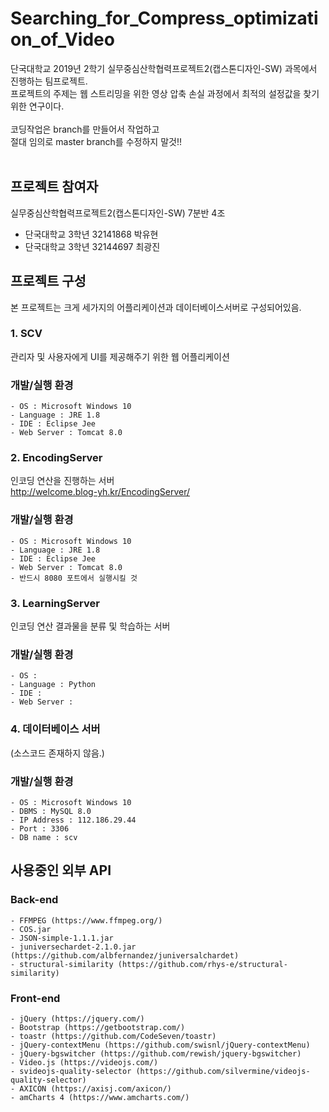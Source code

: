 # Searching_for_Compress_optimization_of_Video
단국대학교 2019년 2학기 실무중심산학협력프로젝트2(캡스톤디자인-SW) 과목에서 진행하는 팀프로젝트.<br>
프로젝트의 주제는 웹 스트리밍을 위한 영상 압축 손실 과정에서 최적의 설정값을 찾기위한 연구이다.<br>
<br>
코딩작업은 branch를 만들어서 작업하고<br>
절대 임의로 master branch를 수정하지 말것!!<br>
<br>
## 프로젝트 참여자
실무중심산학협력프로젝트2(캡스톤디자인-SW) 7분반 4조
- 단국대학교 3학년 32141868 박유현
- 단국대학교 3학년 32144697 최광진

## 프로젝트 구성
본 프로젝트는 크게 세가지의 어플리케이션과 데이터베이스서버로 구성되어있음.<br>
### 1. SCV
관리자 및 사용자에게 UI를 제공해주기 위한 웹 어플리케이션
### 개발/실행 환경
```
- OS : Microsoft Windows 10
- Language : JRE 1.8
- IDE : Eclipse Jee
- Web Server : Tomcat 8.0
```
### 2. EncodingServer
인코딩 연산을 진행하는 서버
<br>
http://welcome.blog-yh.kr/EncodingServer/
### 개발/실행 환경
```
- OS : Microsoft Windows 10
- Language : JRE 1.8
- IDE : Eclipse Jee
- Web Server : Tomcat 8.0
- 반드시 8080 포트에서 실행시킬 것
```
### 3. LearningServer
인코딩 연산 결과물을 분류 및 학습하는 서버
### 개발/실행 환경
```
- OS : 
- Language : Python
- IDE : 
- Web Server : 
```
### 4. 데이터베이스 서버
(소스코드 존재하지 않음.)
### 개발/실행 환경
```
- OS : Microsoft Windows 10
- DBMS : MySQL 8.0
- IP Address : 112.186.29.44
- Port : 3306
- DB name : scv
```

## 사용중인 외부 API
### Back-end
```
- FFMPEG (https://www.ffmpeg.org/)
- COS.jar
- JSON-simple-1.1.1.jar
- juniversechardet-2.1.0.jar (https://github.com/albfernandez/juniversalchardet)
- structural-similarity (https://github.com/rhys-e/structural-similarity)
```
### Front-end
```
- jQuery (https://jquery.com/)
- Bootstrap (https://getbootstrap.com/)
- toastr (https://github.com/CodeSeven/toastr)
- jQuery-contextMenu (https://github.com/swisnl/jQuery-contextMenu)
- jQuery-bgswitcher (https://github.com/rewish/jquery-bgswitcher)
- Video.js (https://videojs.com/)
- svideojs-quality-selector (https://github.com/silvermine/videojs-quality-selector)
- AXICON (https://axisj.com/axicon/)
- amCharts 4 (https://www.amcharts.com/)
```
